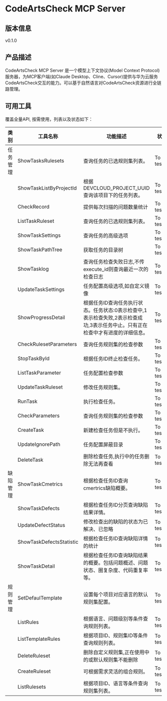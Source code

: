 # CodeArtsCheck MCP Server 

## 版本信息
v0.1.0

## 产品描述

CodeArtsCheck MCP Server 是一个模型上下文协议(Model Context Protocol)服务器，为MCP客户端(如Claude Desktop、Cline、Cursor)提供与华为云服务CodeArtsCheck交互的能力。可以基于自然语言对CodeArtsCheck资源进行全链路管理。

## 可用工具
覆盖全量API, 按需使用，列表以及状态如下：

| 类别 | 工具名称 | 功能描述 | 状态 |
| --- | --- | --- | --- |
| 任务管理 | ShowTasksRulesets | 查询任务的已选规则集列表。 | To be tested |
|  | ShowTaskListByProjectId | 根据DEVCLOUD_PROJECT_UUID查询该项目下的任务列表。 | To be tested |
|  | CheckRecord | 提供每次扫描的问题数量统计 | To be tested |
|  | ListTaskRuleset | 查询任务的已选规则集列表。 | To be tested |
|  | ShowTaskSettings | 查询任务的高级选项 | To be tested |
|  | ShowTaskPathTree | 获取任务的目录树 | To be tested |
|  | ShowTasklog | 查询任务检查失败日志,不传execute_id则查询最近一次的检查日志 | To be tested |
|  | UpdateTaskSettings | 任务配置高级选项,如自定义镜像 | To be tested |
|  | ShowProgressDetail | 根据任务ID查询任务执行状态。任务状态:0表示检查中,1表示检查失败,2表示检查成功,3表示任务中止。只有正在检查中才有进度的详细信息。 | To be tested |
|  | CheckRulesetParameters | 查询任务规则集的检查参数 | To be tested |
|  | StopTaskById | 根据任务ID终止检查任务。 | To be tested |
|  | ListTaskParameter | 任务配置检查参数 | To be tested |
|  | UpdateTaskRuleset | 修改任务规则集。 | To be tested |
|  | RunTask | 执行检查任务。 | To be tested |
|  | CheckParameters | 查询任务规则集的检查参数 | To be tested |
|  | CreateTask | 新建检查任务但是不执行。 | To be tested |
|  | UpdateIgnorePath | 任务配置屏蔽目录 | To be tested |
|  | DeleteTask | 删除检查任务,执行中的任务删除无法再查看 | To be tested |
| 缺陷管理 | ShowTaskCmetrics | 根据检查任务ID查询cmertrics缺陷概要。 | To be tested |
|  | ShowTaskDefects | 根据检查任务ID分页查询缺陷结果详情。 | To be tested |
|  | UpdateDefectStatus | 修改检查出的缺陷的状态为已解决、已忽略 | To be tested |
|  | ShowTaskDefectsStatistic | 根据检查任务ID查询缺陷详情的统计 | To be tested |
|  | ShowTaskDetail | 根据检查任务ID查询缺陷结果的概要。包括问题概述、问题状态、圈复杂度、代码重复率等。 | To be tested |
| 规则管理 | SetDefaulTemplate | 设置每个项目对应语言的默认规则集配置。 | To be tested |
|  | ListRules | 根据语言、问题级别等条件查询规则列表。 | To be tested |
|  | ListTemplateRules | 根据项目ID、规则集ID等条件查询规则列表。 | To be tested |
|  | DeleteRuleset | 删除自定义规则集,正在使用中的或默认规则集不能删除 | To be tested |
|  | CreateRuleset | 可根据需求灵活的组合规则。 | To be tested |
|  | ListRulesets | 根据项目ID、语言等条件查询规则集列表。 | To be tested |
